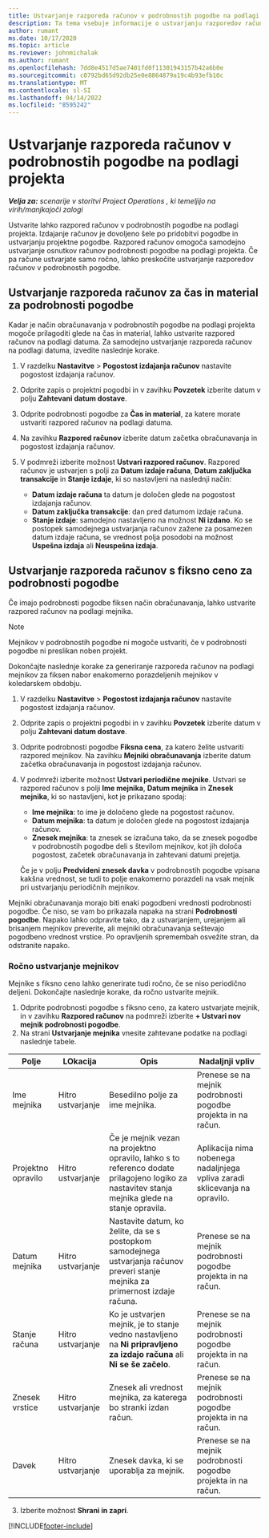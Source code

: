 ```yaml
---
title: Ustvarjanje razporeda računov v podrobnostih pogodbe na podlagi projekta
description: Ta tema vsebuje informacije o ustvarjanju razporedov računov in mejnikov za podrobnosti pogodbe.
author: rumant
ms.date: 10/17/2020
ms.topic: article
ms.reviewer: johnmichalak
ms.author: rumant
ms.openlocfilehash: 7dd8e4517d5ae7401fd0f11301943157b42a6b0e
ms.sourcegitcommit: c0792bd65d92db25e0e8864879a19c4b93efb10c
ms.translationtype: MT
ms.contentlocale: sl-SI
ms.lasthandoff: 04/14/2022
ms.locfileid: "8595242"
---
```

# <a name="create-an-invoice-schedule-on-a-project-based-contract-line"></a>Ustvarjanje razporeda računov v podrobnostih pogodbe na podlagi projekta 

_**Velja za:** scenarije v storitvi Project Operations , ki temeljijo na virih/manjkajoči zalogi_

Ustvarite lahko razpored računov v podrobnostih pogodbe na podlagi projekta. Izdajanje računov je dovoljeno šele po pridobitvi pogodbe in ustvarjanju projektne pogodbe. Razpored računov omogoča samodejno ustvarjanje osnutkov računov podrobnosti pogodbe na podlagi projekta. Če pa račune ustvarjate samo ročno, lahko preskočite ustvarjanje razporedov računov v podrobnostih pogodbe.

## <a name="create-a-time-and-material-invoice-schedule-for-a-contract-line"></a>Ustvarjanje razporeda računov za čas in material za podrobnosti pogodbe

Kadar je način obračunavanja v podrobnostih pogodbe na podlagi projekta mogoče prilagoditi glede na čas in material, lahko ustvarite razpored računov na podlagi datuma. Za samodejno ustvarjanje razporeda računov na podlagi datuma, izvedite naslednje korake.

1. V razdelku **Nastavitve** > **Pogostost izdajanja računov** nastavite pogostost izdajanja računov.
2. Odprite zapis o projektni pogodbi in v zavihku **Povzetek** izberite datum v polju **Zahtevani datum dostave**.
3. Odprite podrobnosti pogodbe za **Čas in material**, za katere morate ustvariti razpored računov na podlagi datuma. 
4. Na zavihku **Razpored računov** izberite datum začetka obračunavanja in pogostost izdajanja računov.
5. V podmreži izberite možnost **Ustvari razpored računov**. Razpored računov je ustvarjen s polji za **Datum izdaje računa**, **Datum zaključka transakcije** in **Stanje izdaje**, ki so nastavljeni na naslednji način:

    - **Datum izdaje računa** ta datum je določen glede na pogostost izdajanja računov.
    - **Datum zaključka transakcije**: dan pred datumom izdaje računa.
    - **Stanje izdaje**: samodejno nastavljeno na možnost **Ni izdano**. Ko se postopek samodejnega ustvarjanja računov zažene za posamezen datum izdaje računa, se vrednost polja posodobi na možnost **Uspešna izdaja** ali **Neuspešna izdaja**.

## <a name="create-a-fixed-price-invoice-schedule-for-a-contract-line"></a>Ustvarjanje razporeda računov s fiksno ceno za podrobnosti pogodbe

Če imajo podrobnosti pogodbe fiksen način obračunavanja, lahko ustvarite razpored računov na podlagi mejnika. 

> [!NOTE]
> Mejnikov v podrobnostih pogodbe ni mogoče ustvariti, če v podrobnosti pogodbe ni preslikan noben projekt.

Dokončajte naslednje korake za generiranje razporeda računov na podlagi mejnikov za fiksen nabor enakomerno porazdeljenih mejnikov v koledarskem obdobju.

1. V razdelku **Nastavitve** > **Pogostost izdajanja računov** nastavite pogostost izdajanja računov.
2. Odprite zapis o projektni pogodbi in v zavihku **Povzetek** izberite datum v polju **Zahtevani datum dostave**.
3. Odprite podrobnosti pogodbe **Fiksna cena**, za katero želite ustvariti razpored mejnikov. Na zavihku **Mejniki obračunavanja** izberite datum začetka obračunavanja in pogostost izdajanja računov. 
4. V podmreži izberite možnost **Ustvari periodične mejnike**. Ustvari se razpored računov s polji **Ime mejnika**, **Datum mejnika** in **Znesek mejnika**, ki so nastavljeni, kot je prikazano spodaj:

    - **Ime mejnika**: to ime je določeno glede na pogostost računov.
    - **Datum mejnika**: ta datum je določen glede na pogostost izdajanja računov.
    - **Znesek mejnika**: ta znesek se izračuna tako, da se znesek pogodbe v podrobnostih pogodbe deli s številom mejnikov, kot jih določa pogostost, začetek obračunavanja in zahtevani datumi prejetja.

    Če je v polju **Predvideni znesek davka** v podrobnostih pogodbe vpisana kakšna vrednost, se tudi to polje enakomerno porazdeli na vsak mejnik pri ustvarjanju periodičnih mejnikov.

Mejniki obračunavanja morajo biti enaki pogodbeni vrednosti podrobnosti pogodbe. Če niso, se vam bo prikazala napaka na strani **Podrobnosti pogodbe**. Napako lahko odpravite tako, da z ustvarjanjem, urejanjem ali brisanjem mejnikov preverite, ali mejniki obračunavanja seštevajo pogodbeno vrednost vrstice. Po opravljenih spremembah osvežite stran, da odstranite napako.

### <a name="manually-create-milestones"></a>Ročno ustvarjanje mejnikov

Mejnike s fiksno ceno lahko generirate tudi ročno, če se niso periodično deljeni. Dokončajte naslednje korake, da ročno ustvarite mejnik.

1. Odprite podrobnosti pogodbe s fiksno ceno, za katero ustvarjate mejnik, in v zavihku **Razpored računov** na podmreži izberite **+ Ustvari nov mejnik podrobnosti pogodbe**. 
2. Na strani **Ustvarjanje mejnika** vnesite zahtevane podatke na podlagi naslednje tabele.

| Polje | LOkacija | Opis | Nadaljnji vpliv |
| --- | --- | --- | --- |
| Ime mejnika | Hitro ustvarjanje | Besedilno polje za ime mejnika. | Prenese se na mejnik podrobnosti pogodbe projekta in na račun. |
| Projektno opravilo | Hitro ustvarjanje | Če je mejnik vezan na projektno opravilo, lahko s to referenco dodate prilagojeno logiko za nastavitev stanja mejnika glede na stanje opravila. | Aplikacija nima nobenega nadaljnjega vpliva zaradi sklicevanja na opravilo. |
| Datum mejnika | Hitro ustvarjanje | Nastavite datum, ko želite, da se s postopkom samodejnega ustvarjanja računov preveri stanje mejnika za primernost izdaje računa. | Prenese se na mejnik podrobnosti pogodbe projekta in na račun. |
| Stanje računa | Hitro ustvarjanje | Ko je ustvarjen mejnik, je to stanje vedno nastavljeno na **Ni pripravljeno za izdajo računa** ali **Ni se še začelo**. | Prenese se na mejnik podrobnosti pogodbe projekta in na račun. |
| Znesek vrstice | Hitro ustvarjanje | Znesek ali vrednost mejnika, za katerega bo stranki izdan račun. | Prenese se na mejnik podrobnosti pogodbe projekta in na račun. |
| Davek | Hitro ustvarjanje | Znesek davka, ki se uporablja za mejnik. | Prenese se na mejnik podrobnosti pogodbe projekta in na račun. |

3. Izberite možnost **Shrani in zapri**.


[!INCLUDE[footer-include](../includes/footer-banner.md)]